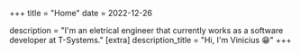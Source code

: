 +++
title = "Home"
date = 2022-12-26

description = "I'm an eletrical engineer that currently works as a software developer at T-Systems."
[extra]
description_title = "Hi, I'm Vinicius 😁"
+++

 

